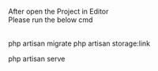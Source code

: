 After open the Project in Editor <br>
Please run the below cmd<br><br>


php artisan migrate
php artisan storage:link

php artisan serve
